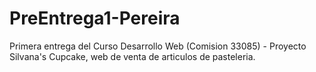 # PreEntrega1-Pereira
Primera entrega del Curso Desarrollo Web (Comision 33085) - Proyecto Silvana's Cupcake, web de venta de articulos de pasteleria.
